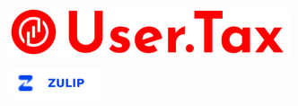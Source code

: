 [![بەکارهێنەر. باج](https://raw.githubusercontent.com/user-tax/user.tax-img/main/f/logo-txt.svg)](https://user.tax)

[![زولیپ](https://raw.githubusercontent.com/user-tax/user.tax-img/main/f/Zulip.svg)](https://user-tax.zulipchat.com)